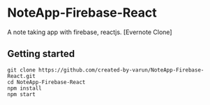 # NoteApp-Firebase-React
A note taking app with firebase, reactjs. [Evernote Clone]

## Getting started  
  
``` git clone https://github.com/created-by-varun/NoteApp-Firebase-React.git ```  
``` cd NoteApp-Firebase-React ```  
``` npm install ```  
``` npm start ```  
